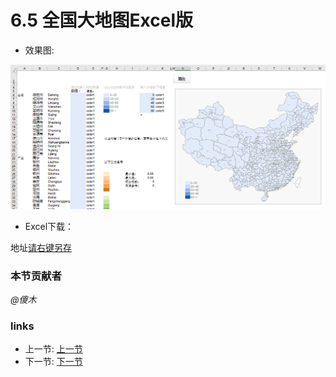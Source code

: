 # 6.5 全国大地图Excel版
- 效果图:

![](../images/6.5.1.jpg)

- Excel下载：

地址[请右键另存](../src/6.5.2.xls)

### 本节贡献者
*@傻木*

### links
  * 上一节: [上一节](<06.4.md>)
  * 下一节: [下一节](<06.6.md>)
